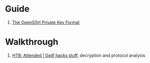 
# Guide

1. [The OpenSSH Private Key Format](https://coolaj86.com/articles/the-openssh-private-key-format/)


# Walkthrough 

1. [HTB: Attended | 0xdf hacks stuff](https://0xdf.gitlab.io/2021/05/08/htb-attended.html), decryption and protocol analysis